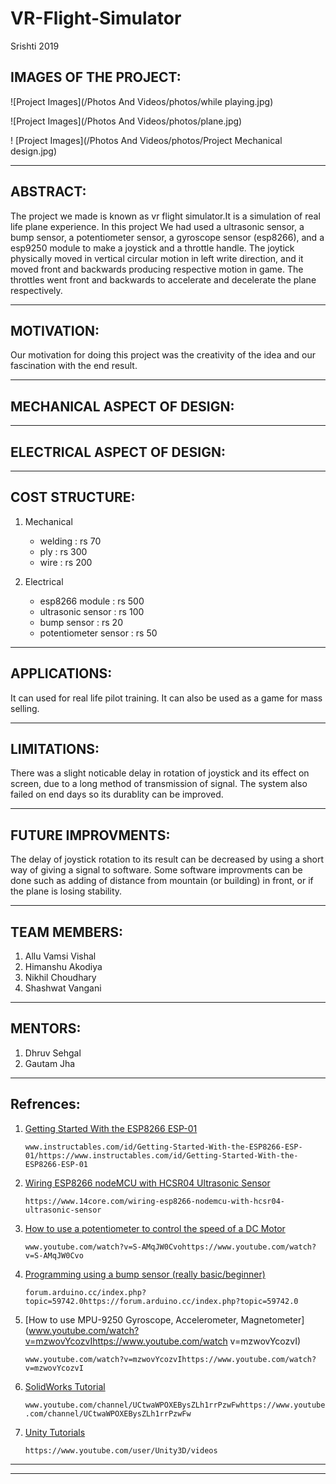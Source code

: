 # VR-Flight-Simulator
Srishti 2019
## IMAGES OF THE PROJECT:

![Project Images](/Photos And Videos/photos/while playing.jpg)

![Project Images](/Photos And Videos/photos/plane.jpg)

! [Project Images](/Photos And Videos/photos/Project Mechanical design.jpg)
***
## ABSTRACT:

The project we made is known as vr flight simulator.It is a simulation of real life plane experience.
In this project We had used a ultrasonic sensor, a bump sensor, a potentiometer sensor, a gyroscope
sensor (esp8266), and a esp9250 module to make a joystick and a throttle handle. The joytick physically
moved in vertical circular motion in left write direction, and it moved front and backwards producing 
respective motion in game. The throttles went front and backwards to accelerate and decelerate the plane
respectively.
***
## MOTIVATION:

Our motivation for doing this project was the creativity of the idea and our fascination with the end result.
***
## MECHANICAL ASPECT OF DESIGN:
***


## ELECTRICAL ASPECT OF DESIGN:
***

## COST STRUCTURE:

1. Mechanical 
	* welding : rs 70
	* ply     : rs 300
	* wire    : rs 200
 
2. Electrical
	* esp8266 module       : rs 500
	* ultrasonic sensor    : rs 100
	* bump sensor          : rs 20
	* potentiometer sensor : rs 50
***
## APPLICATIONS:

It can used for real life pilot training. It can also be used as a game for mass selling. 
***
## LIMITATIONS:

There was a slight noticable delay in rotation of joystick and its effect on screen, due to a long method of transmission of signal.
The system also failed on end days so its durablity can be improved.
***
## FUTURE IMPROVMENTS:

The delay of joystick rotation to its result can be decreased by using a short way of giving a signal to software.
Some software improvments can be done such as adding of distance from mountain (or building) in front, or if the plane is losing stability.
***
## TEAM MEMBERS:

1. Allu Vamsi Vishal
2. Himanshu Akodiya 
3. Nikhil Choudhary
4. Shashwat Vangani
***
## MENTORS:

1. Dhruv Sehgal
2. Gautam Jha
***
## Refrences:

1. [Getting Started With the ESP8266 ESP-01](www.instructables.com/id/Getting-Started-With-the-ESP8266-ESP-01/https://www.instructables.com/id/Getting-Started-With-the-ESP8266-ESP-01/)

	`www.instructables.com/id/Getting-Started-With-the-ESP8266-ESP-01/https://www.instructables.com/id/Getting-Started-With-the-ESP8266-ESP-01`

2. [Wiring ESP8266 nodeMCU with HCSR04 Ultrasonic Sensor](https://www.14core.com/wiring-esp8266-nodemcu-with-hcsr04-ultrasonic-sensor/)

	`https://www.14core.com/wiring-esp8266-nodemcu-with-hcsr04-ultrasonic-sensor`

3. [How to use a potentiometer to control the speed of a DC Motor](www.youtube.com/watch?v=S-AMqJW0Cvohttps://www.youtube.com/watch?v=S-AMqJW0Cvo)

	`www.youtube.com/watch?v=S-AMqJW0Cvohttps://www.youtube.com/watch?v=S-AMqJW0Cvo`

4. [Programming using a bump sensor (really basic/beginner)](forum.arduino.cc/index.php?topic=59742.0https://forum.arduino.cc/index.php?topic=59742.0)

	`forum.arduino.cc/index.php?topic=59742.0https://forum.arduino.cc/index.php?topic=59742.0`

5. [How to use MPU-9250 Gyroscope, Accelerometer, Magnetometer](www.youtube.com/watch?v=mzwovYcozvIhttps://www.youtube.com/watch v=mzwovYcozvI)

	`www.youtube.com/watch?v=mzwovYcozvIhttps://www.youtube.com/watch?v=mzwovYcozvI`

6. [SolidWorks Tutorial](www.youtube.com/channel/UCtwaWPOXEBysZLh1rrPzwFwhttps://www.youtube.com/channel/UCtwaWPOXEBysZLh1rrPzwFw)

	`www.youtube.com/channel/UCtwaWPOXEBysZLh1rrPzwFwhttps://www.youtube.com/channel/UCtwaWPOXEBysZLh1rrPzwFw`

7. [Unity Tutorials](https://www.youtube.com/user/Unity3D/videos)

	`https://www.youtube.com/user/Unity3D/videos`
***
***

